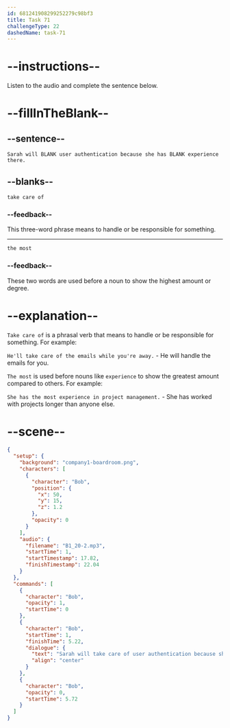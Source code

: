 ```yaml
---
id: 681241908299252279c98bf3
title: Task 71
challengeType: 22
dashedName: task-71
---
```


<!-- (Audio) Bob: Sarah will take care of user authentication because she has the most experience there. -->

# --instructions--

Listen to the audio and complete the sentence below.

# --fillInTheBlank--

## --sentence--

`Sarah will BLANK user authentication because she has BLANK experience there.`

## --blanks--

`take care of`

### --feedback--

This three-word phrase means to handle or be responsible for something.

---

`the most`

### --feedback--

These two words are used before a noun to show the highest amount or degree.

# --explanation--

`Take care of` is a phrasal verb that means to handle or be responsible for something. For example:

`He'll take care of the emails while you're away.` - He will handle the emails for you.

`The most` is used before nouns like `experience` to show the greatest amount compared to others. For example:

`She has the most experience in project management.` - She has worked with projects longer than anyone else.

# --scene--

```json
{
  "setup": {
    "background": "company1-boardroom.png",
    "characters": [
      {
        "character": "Bob",
        "position": {
          "x": 50,
          "y": 15,
          "z": 1.2
        },
        "opacity": 0
      }
    ],
    "audio": {
      "filename": "B1_20-2.mp3",
      "startTime": 1,
      "startTimestamp": 17.82,
      "finishTimestamp": 22.04
    }
  },
  "commands": [
    {
      "character": "Bob",
      "opacity": 1,
      "startTime": 0
    },
    {
      "character": "Bob",
      "startTime": 1,
      "finishTime": 5.22,
      "dialogue": {
        "text": "Sarah will take care of user authentication because she has the most experience there.",
        "align": "center"
      }
    },
    {
      "character": "Bob",
      "opacity": 0,
      "startTime": 5.72
    }
  ]
}
```
